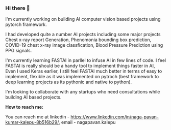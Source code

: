 ### Hi there 👋

I'm currently working on building AI computer vision based projects using pytorch framework.

I had developed quite a number AI projects including some major projects Chest x-ray report Generation, Phenomonia bounding box prediction, COVID-19 chest x-ray image classfication, Blood Pressure Prediction using PPG signals.

I'm currently learning FASTAI in parllel to infuse AI in few lines of code. I feel FASTAI is really should be a handy tool to implement things faster in AI, Even I used Keras earlier, I still feel FASTAI much better in terms of easy to implement, flexible as it was implemented on pytroch (best framework to deep learning projects as its pythonic and native to python).

I'm looking to collaborate with any startups who need consultations while building AI based projects.


**How to reach me:**

You can reach me at linkedin - https://www.linkedin.com/in/naga-pavan-kumar-kalepu-8b516b29/, email - nagapavan.kalepu


<!--
**nagapavan525/nagapavan525** is a ✨ _special_ ✨ repository because its `README.md` (this file) appears on your GitHub profile.

Here are some ideas to get you started:

- 🔭 I’m currently working on ...
- 🌱 I’m currently learning ...
- 👯 I’m looking to collaborate on ...
- 🤔 I’m looking for help with ...
- 💬 Ask me about ...
- 📫 How to reach me: ...
- 😄 Pronouns: ...
- ⚡ Fun fact: ...
-->
